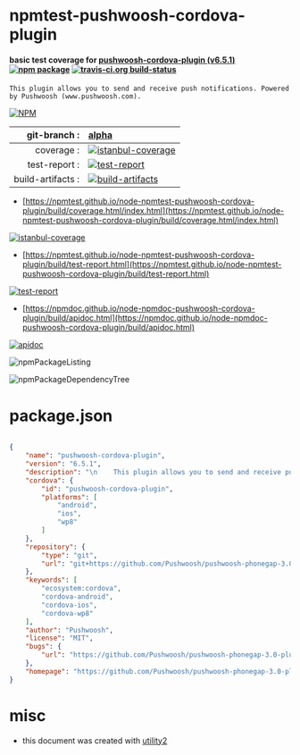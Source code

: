 # npmtest-pushwoosh-cordova-plugin

#### basic test coverage for  [pushwoosh-cordova-plugin (v6.5.1)](https://github.com/Pushwoosh/pushwoosh-phonegap-3.0-plugin#readme)  [![npm package](https://img.shields.io/npm/v/npmtest-pushwoosh-cordova-plugin.svg?style=flat-square)](https://www.npmjs.org/package/npmtest-pushwoosh-cordova-plugin) [![travis-ci.org build-status](https://api.travis-ci.org/npmtest/node-npmtest-pushwoosh-cordova-plugin.svg)](https://travis-ci.org/npmtest/node-npmtest-pushwoosh-cordova-plugin)

####
    This plugin allows you to send and receive push notifications. Powered by Pushwoosh (www.pushwoosh.com).


[![NPM](https://nodei.co/npm/pushwoosh-cordova-plugin.png?downloads=true&downloadRank=true&stars=true)](https://www.npmjs.com/package/pushwoosh-cordova-plugin)

| git-branch : | [alpha](https://github.com/npmtest/node-npmtest-pushwoosh-cordova-plugin/tree/alpha)|
|--:|:--|
| coverage : | [![istanbul-coverage](https://npmtest.github.io/node-npmtest-pushwoosh-cordova-plugin/build/coverage.badge.svg)](https://npmtest.github.io/node-npmtest-pushwoosh-cordova-plugin/build/coverage.html/index.html)|
| test-report : | [![test-report](https://npmtest.github.io/node-npmtest-pushwoosh-cordova-plugin/build/test-report.badge.svg)](https://npmtest.github.io/node-npmtest-pushwoosh-cordova-plugin/build/test-report.html)|
| build-artifacts : | [![build-artifacts](https://npmtest.github.io/node-npmtest-pushwoosh-cordova-plugin/glyphicons_144_folder_open.png)](https://github.com/npmtest/node-npmtest-pushwoosh-cordova-plugin/tree/gh-pages/build)|

- [https://npmtest.github.io/node-npmtest-pushwoosh-cordova-plugin/build/coverage.html/index.html](https://npmtest.github.io/node-npmtest-pushwoosh-cordova-plugin/build/coverage.html/index.html)

[![istanbul-coverage](https://npmtest.github.io/node-npmtest-pushwoosh-cordova-plugin/build/screenCapture.buildCi.browser.%252Ftmp%252Fbuild%252Fcoverage.lib.html.png)](https://npmtest.github.io/node-npmtest-pushwoosh-cordova-plugin/build/coverage.html/index.html)

- [https://npmtest.github.io/node-npmtest-pushwoosh-cordova-plugin/build/test-report.html](https://npmtest.github.io/node-npmtest-pushwoosh-cordova-plugin/build/test-report.html)

[![test-report](https://npmtest.github.io/node-npmtest-pushwoosh-cordova-plugin/build/screenCapture.buildCi.browser.%252Ftmp%252Fbuild%252Ftest-report.html.png)](https://npmtest.github.io/node-npmtest-pushwoosh-cordova-plugin/build/test-report.html)

- [https://npmdoc.github.io/node-npmdoc-pushwoosh-cordova-plugin/build/apidoc.html](https://npmdoc.github.io/node-npmdoc-pushwoosh-cordova-plugin/build/apidoc.html)

[![apidoc](https://npmdoc.github.io/node-npmdoc-pushwoosh-cordova-plugin/build/screenCapture.buildCi.browser.%252Ftmp%252Fbuild%252Fapidoc.html.png)](https://npmdoc.github.io/node-npmdoc-pushwoosh-cordova-plugin/build/apidoc.html)

![npmPackageListing](https://npmtest.github.io/node-npmtest-pushwoosh-cordova-plugin/build/screenCapture.npmPackageListing.svg)

![npmPackageDependencyTree](https://npmtest.github.io/node-npmtest-pushwoosh-cordova-plugin/build/screenCapture.npmPackageDependencyTree.svg)



# package.json

```json

{
    "name": "pushwoosh-cordova-plugin",
    "version": "6.5.1",
    "description": "\n    This plugin allows you to send and receive push notifications. Powered by Pushwoosh (www.pushwoosh.com).\n    ",
    "cordova": {
        "id": "pushwoosh-cordova-plugin",
        "platforms": [
            "android",
            "ios",
            "wp8"
        ]
    },
    "repository": {
        "type": "git",
        "url": "git+https://github.com/Pushwoosh/pushwoosh-phonegap-3.0-plugin.git"
    },
    "keywords": [
        "ecosystem:cordova",
        "cordova-android",
        "cordova-ios",
        "cordova-wp8"
    ],
    "author": "Pushwoosh",
    "license": "MIT",
    "bugs": {
        "url": "https://github.com/Pushwoosh/pushwoosh-phonegap-3.0-plugin/issues"
    },
    "homepage": "https://github.com/Pushwoosh/pushwoosh-phonegap-3.0-plugin#readme"
}
```



# misc
- this document was created with [utility2](https://github.com/kaizhu256/node-utility2)
